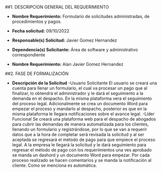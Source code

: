 ##1.	DESCRIPCION GENERAL DEL REQUERIMIENTO

- **Nombre Requerimiento:** Formulario de solicitudes administradas, de procedimientos y pagos.

- **Fecha solicitud:** 09/10/2022

- **Responsable(s) Solicitud:** Javier Gomez Hernandez 

- **Dependencia(s) Solicitante:** Área de software y administrativo correspondiente 

- **Nombre Requerimiento:** Alan Javier Gomez Hernandez

##2.	FASE DE FORMALIZACIÓN

- **Descripción de la Solicitud** 
    -Usuario Solicitante
    El usuario se creará una cuenta para llenar un formulario, el cual va procesar un pago que al finalizar, lo obtendrá el administrador y le dará el seguimiento a la demanda en el despacho. En la misma plataforma vera el seguimiento del proceso legal. Adicionalmente se crea un documento Word para empezar el proceso y mandarlo al despacho, posterior es que en la misma plataforma le llegara notificaciones sobre el avance legal.
    -Líder Funcional
    Se creará una plataforma web para el despacho de abogados para cubrir las demandas de manera automatizada para los clientes, llenando un formulario y registrándose, por lo que se van a requerir datos que a la hora de completar será revisada la solicitud y al ser aceptada se regresará el método de pago para que empiece el proceso legal. A la empresa le llegará la solicitud y le dará seguimiento para regresar el método de pago con los requerimientos una ves aprobado se manda un dashord y un documento Word para empezar. Por cada proceso realizado se hacen comentarios y se manda la notificación al cliente. Como se menciona es automática.